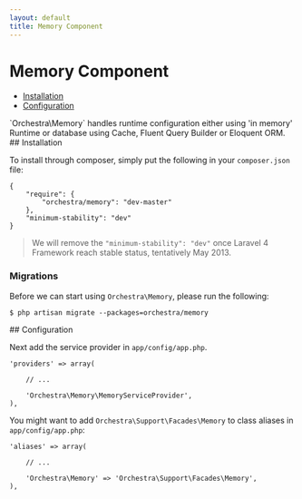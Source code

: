 ```yaml
---
layout: default
title: Memory Component
---
```


Memory Component
==============

* [Installation](#installation)
* [Configuration](#configuration)

<article id="introduction">
`Orchestra\Memory` handles runtime configuration either using 'in memory' Runtime or database using Cache, Fluent Query Builder or Eloquent ORM.

</article>

<article id="installation">
## Installation

To install through composer, simply put the following in your `composer.json` file:

	{
		"require": {
			"orchestra/memory": "dev-master"
		},
		"minimum-stability": "dev"
	}

> We will remove the `"minimum-stability": "dev"` once Laravel 4 Framework reach stable status, tentatively May 2013.

### Migrations

Before we can start using `Orchestra\Memory`, please run the following:

	$ php artisan migrate --packages=orchestra/memory

</article>

<article id="configuration">
## Configuration

Next add the service provider in `app/config/app.php`.

	'providers' => array(
		
		// ...
		
		'Orchestra\Memory\MemoryServiceProvider',
	),

You might want to add `Orchestra\Support\Facades\Memory` to class aliases in `app/config/app.php`:

	'aliases' => array(

		// ...

		'Orchestra\Memory' => 'Orchestra\Support\Facades\Memory',
	),

</article>